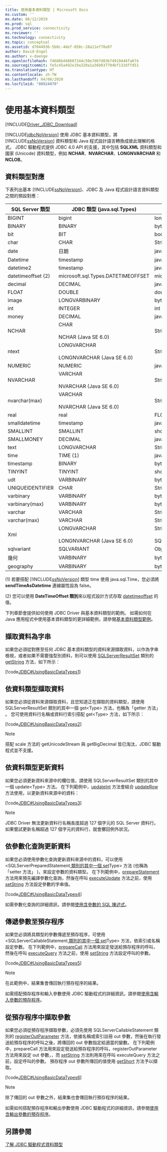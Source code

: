 ```yaml
---
title: 使用基本資料類型 | Microsoft Docs
ms.custom: ''
ms.date: 08/12/2019
ms.prod: sql
ms.prod_service: connectivity
ms.reviewer: ''
ms.technology: connectivity
ms.topic: conceptual
ms.assetid: d7044936-5b8c-4def-858c-28a11ef70a97
author: David-Engel
ms.author: v-daenge
ms.openlocfilehash: f4608bd48607244c50e7d6fd03b74919448fa074
ms.sourcegitcommit: fe5c45a492e19a320a1a36b037704bf132dffd51
ms.translationtype: HT
ms.contentlocale: zh-TW
ms.lasthandoff: 04/08/2020
ms.locfileid: "80924070"
---
```

# <a name="using-basic-data-types"></a>使用基本資料類型

[!INCLUDE[Driver_JDBC_Download](../../includes/driver_jdbc_download.md)]

[!INCLUDE[jdbcNoVersion](../../includes/jdbcnoversion_md.md)] 使用 JDBC 基本資料類型，將 [!INCLUDE[ssNoVersion](../../includes/ssnoversion-md.md)] 資料類型和 Java 程式設計語言轉換成彼此理解的格式。 JDBC 驅動程式提供 JDBC 4.0 API 的支援，其中包括 **SQLXML** 資料類型和國家 (Unicode) 資料類型，例如 **NCHAR**、**NVARCHAR**、**LONGNVARCHAR** 和 **NCLOB**。  
  
## <a name="data-type-mappings"></a>資料類型對應

下表列出基本 [!INCLUDE[ssNoVersion](../../includes/ssnoversion-md.md)]、JDBC 及 Java 程式設計語言資料類型之間的預設對應：  
  
| SQL Server 類型   | JDBC 類型 (java.sql.Types)                        | Java 語言類型          |
| ------------------ | -------------------------------------------------- | ---------------------------- |
| BIGINT             | bigint                                             | long                         |
| BINARY             | BINARY                                             | byte[]                       |
| bit                | BIT                                                | boolean                      |
| char               | CHAR                                               | String                       |
| date               | 日期                                               | java.sql.Date                |
| Datetime           | timestamp                                          | java.sql.Timestamp           |
| datetime2          | timestamp                                          | java.sql.Timestamp           |
| datetimeoffset (2) | microsoft.sql.Types.DATETIMEOFFSET                 | microsoft.sql.DateTimeOffset |
| decimal            | DECIMAL                                            | java.math.BigDecimal         |
| FLOAT              | DOUBLE                                             | double                       |
| image              | LONGVARBINARY                                      | byte[]                       |
| int                | INTEGER                                            | int                          |
| money              | DECIMAL                                            | java.math.BigDecimal         |
| NCHAR              | CHAR<br /><br /> NCHAR (Java SE 6.0)               | String                       |
| ntext              | LONGVARCHAR<br /><br /> LONGNVARCHAR (Java SE 6.0) | String                       |
| NUMERIC            | NUMERIC                                            | java.math.BigDecimal         |
| NVARCHAR           | VARCHAR<br /><br /> NVARCHAR (Java SE 6.0)         | String                       |
| nvarchar(max)      | VARCHAR<br /><br /> NVARCHAR (Java SE 6.0)         | String                       |
| real               | real                                               | FLOAT                        |
| smalldatetime      | timestamp                                          | java.sql.Timestamp           |
| SMALLINT           | SMALLINT                                           | short                        |
| SMALLMONEY         | DECIMAL                                            | java.math.BigDecimal         |
| text               | LONGVARCHAR                                        | String                       |
| time               | TIME (1)                                           | java.sql.Time (1)            |
| timestamp          | BINARY                                             | byte[]                       |
| TINYINT            | TINYINT                                            | short                        |
| udt                | VARBINARY                                          | byte[]                       |
| UNIQUEIDENTIFIER   | CHAR                                               | String                       |
| varbinary          | VARBINARY                                          | byte[]                       |
| varbinary(max)     | VARBINARY                                          | byte[]                       |
| varchar            | VARCHAR                                            | String                       |
| varchar(max)       | VARCHAR                                            | String                       |
| Xml                | LONGVARCHAR<br /><br /> LONGNVARCHAR (Java SE 6.0) | String<br /><br /> SQLXML    |
| sqlvariant         | SQLVARIANT                                         | Object                       |
| 幾何           | VARBINARY                                          | byte[]                       |
| geography          | VARBINARY                                          | byte[]                       |
  
(1) 若要搭配 [!INCLUDE[ssNoVersion](../../includes/ssnoversion-md.md)] 類型 time 使用 java.sql.Time，您必須將 **sendTimeAsDatetime** 連線屬性設為 false。  
  
(2) 您可以使用 **DateTimeOffset 類別**來以程式設計方式存取 [datetimeoffset](../../connect/jdbc/reference/datetimeoffset-class.md) 的值。  
  
下列章節會提供如何使用 JDBC Driver 與基本資料類型的範例。 如需如何在 Java 應用程式中使用基本資料類型的更詳細範例，請參閱[基本資料類型範例](../../connect/jdbc/basic-data-types-sample.md)。  
  
## <a name="retrieving-data-as-a-string"></a>擷取資料為字串

如果您必須從對應至任何 JDBC 基本資料類型的資料來源擷取資料，以作為字串檢視，或者如果不需要強型別資料，則可以使用 [SQLServerResultSet](../../connect/jdbc/reference/getstring-method-sqlserverresultset.md) 類別的 [getString](../../connect/jdbc/reference/sqlserverresultset-class.md) 方法，如下所示：  
  
[!code[JDBC#UsingBasicDataTypes1](../../connect/jdbc/codesnippet/Java/using-basic-data-types_1.java)]  
  
## <a name="retrieving-data-by-data-type"></a>依資料類型擷取資料

如果您必須從資料來源擷取資料，且您知道正在擷取的資料類型，請使用 SQLServerResultSet 類別的其中一個 get\<Type> 方法，也稱為「getter 方法」  。 您可使用資料行名稱或資料行索引搭配 get\<Type> 方法，如下所示：  
  
[!code[JDBC#UsingBasicDataTypes2](../../connect/jdbc/codesnippet/Java/using-basic-data-types_2.java)]  
  
> [!NOTE]  
> 搭配 scale 方法的 getUnicodeStream 與 getBigDecimal 皆已淘汰，JDBC 驅動程式並不支援。

## <a name="updating-data-by-data-type"></a>依資料類型更新資料

如果您必須更新資料來源中的欄位值，請使用 SQLServerResultSet 類別的其中一個 update\<Type> 方法。 在下列範例中，[updateInt](../../connect/jdbc/reference/updateint-method-sqlserverresultset.md) 方法會結合 [updateRow](../../connect/jdbc/reference/updaterow-method-sqlserverresultset.md) 方法使用，以更新資料來源中的資料：  
  
[!code[JDBC#UsingBasicDataTypes3](../../connect/jdbc/codesnippet/Java/using-basic-data-types_3.java)]  
  
> [!NOTE]  
> JDBC Driver 無法更新資料行名稱長度超過 127 個字元的 SQL Server 資料行。 如果嘗試更新名稱超過 127 個字元的資料行，就會擲回例外狀況。  
  
## <a name="updating-data-by-parameterized-query"></a>依參數化查詢更新資料

如果您必須使用參數化查詢更新資料來源中的資料，可以使用 \<SQLServerPreparedStatement[ 類別的其中一個 set](../../connect/jdbc/reference/sqlserverpreparedstatement-class.md)Type> 方法 (也稱為「setter 方法」  )，來設定參數的資料類型。 在下列範例中，[prepareStatement](../../connect/jdbc/reference/preparestatement-method-sqlserverconnection.md) 方法用來預先編譯參數化查詢，然後在呼叫 [executeUpdate](../../connect/jdbc/reference/setstring-method-sqlserverpreparedstatement.md) 方法之前，使用 [setString](../../connect/jdbc/reference/executeupdate-method.md) 方法設定參數的字串值。  
  
[!code[JDBC#UsingBasicDataTypes4](../../connect/jdbc/codesnippet/Java/using-basic-data-types_4.java)]  
  
如需參數化查詢的詳細資訊，請參閱[使用含參數的 SQL 陳述式](../../connect/jdbc/using-an-sql-statement-with-parameters.md)。  

## <a name="passing-parameters-to-a-stored-procedure"></a>傳遞參數至預存程序

如果您必須將具類型的參數傳遞至預存程序，可使用 \<SQLServerCallableStatement[ 類別的其中一個 set](../../connect/jdbc/reference/sqlservercallablestatement-class.md)Type> 方法，依索引或名稱設定參數。 在下列範例中，[prepareCall](../../connect/jdbc/reference/preparecall-method-sqlserverconnection.md) 方法用來設定發送給預存程序的呼叫，然後在呼叫 [executeQuery](../../connect/jdbc/reference/setstring-method-sqlservercallablestatement.md) 方法之前，使用 [setString](../../connect/jdbc/reference/executequery-method-sqlserverstatement.md) 方法設定呼叫的參數。  
  
[!code[JDBC#UsingBasicDataTypes5](../../connect/jdbc/codesnippet/Java/using-basic-data-types_5.java)]  
  
> [!NOTE]  
> 在此範例中，結果集會傳回執行預存程序的結果。

如需搭配預存程序和輸入參數使用 JDBC 驅動程式的詳細資訊，請參閱[使用含輸入參數的預存程序](../../connect/jdbc/using-a-stored-procedure-with-input-parameters.md)。  

## <a name="retrieving-parameters-from-a-stored-procedure"></a>從預存程序中擷取參數

如果您必須從預存程序擷取參數，必須先使用 SQLServerCallableStatement 類別的 [registerOutParameter](../../connect/jdbc/reference/registeroutparameter-method-sqlservercallablestatement.md) 方法，依據名稱或索引註冊 out 參數，然後在執行發送給預存程序的呼叫之後，將傳回的 out 參數指定給適當的變數。 在下列範例中，prepareCall 方法用來設定發送給預存程序的呼叫，registerOutParameter 方法用來設定 out 參數，，而 [setString](../../connect/jdbc/reference/setstring-method-sqlservercallablestatement.md) 方法則用來在呼叫 executeQuery 方法之前，設定呼叫的參數。 預存程序 out 參數所傳回的值使用 [getShort](../../connect/jdbc/reference/getshort-method-sqlservercallablestatement.md) 方法予以擷取。  
  
[!code[JDBC#UsingBasicDataTypes6](../../connect/jdbc/codesnippet/Java/using-basic-data-types_6.java)]  
  
> [!NOTE]  
> 除了傳回的 out 參數之外，結果集也會傳回執行預存程序的結果。  
  
如需如何搭配預存程序和輸出參數使用 JDBC 驅動程式的詳細資訊，請參閱[使用含輸出參數的預存程序](../../connect/jdbc/using-a-stored-procedure-with-output-parameters.md)。  

## <a name="see-also"></a>另請參閱

[了解 JDBC 驅動程式資料類型](../../connect/jdbc/understanding-the-jdbc-driver-data-types.md)  
